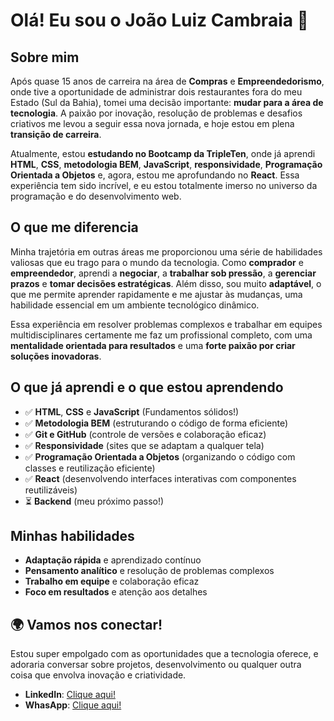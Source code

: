 # Olá! Eu sou o João Luiz Cambraia 👋

## Sobre mim

Após quase 15 anos de carreira na área de **Compras** e **Empreendedorismo**, onde tive a oportunidade de administrar dois restaurantes fora do meu Estado (Sul da Bahia), tomei uma decisão importante: **mudar para a área de tecnologia**. A paixão por inovação, resolução de problemas e desafios criativos me levou a seguir essa nova jornada, e hoje estou em plena **transição de carreira**.

Atualmente, estou **estudando no Bootcamp da TripleTen**, onde já aprendi **HTML**, **CSS**, **metodologia BEM**, **JavaScript**, **responsividade**, **Programação Orientada a Objetos** e, agora, estou me aprofundando no **React**. Essa experiência tem sido incrível, e eu estou totalmente imerso no universo da programação e do desenvolvimento web.

## O que me diferencia

Minha trajetória em outras áreas me proporcionou uma série de habilidades valiosas que eu trago para o mundo da tecnologia. Como **comprador** e **empreendedor**, aprendi a **negociar**, a **trabalhar sob pressão**, a **gerenciar prazos** e **tomar decisões estratégicas**. Além disso, sou muito **adaptável**, o que me permite aprender rapidamente e me ajustar às mudanças, uma habilidade essencial em um ambiente tecnológico dinâmico.

Essa experiência em resolver problemas complexos e trabalhar em equipes multidisciplinares certamente me faz um profissional completo, com uma **mentalidade orientada para resultados** e uma **forte paixão por criar soluções inovadoras**.

## O que já aprendi e o que estou aprendendo

- ✅ **HTML**, **CSS** e **JavaScript** (Fundamentos sólidos!)
- ✅ **Metodologia BEM** (estruturando o código de forma eficiente)
- ✅ **Git e GitHub** (controle de versões e colaboração eficaz)
- ✅ **Responsividade** (sites que se adaptam a qualquer tela)
- ✅ **Programação Orientada a Objetos** (organizando o código com classes e reutilização eficiente)
- ✅ **React** (desenvolvendo interfaces interativas com componentes reutilizáveis)
- ⏳ **Backend** (meu próximo passo!)

## Minhas habilidades

- **Adaptação rápida** e aprendizado contínuo
- **Pensamento analítico** e resolução de problemas complexos
- **Trabalho em equipe** e colaboração eficaz
- **Foco em resultados** e atenção aos detalhes

## 🌍 Vamos nos conectar!

Estou super empolgado com as oportunidades que a tecnologia oferece, e adoraria conversar sobre projetos, desenvolvimento ou qualquer outra coisa que envolva inovação e criatividade.

- **LinkedIn**: [Clique aqui!](https://www.linkedin.com/in/joaoluizcambraia)
- **WhasApp**: [Clique aqui!](https://wa.me/5531996114022?text=Ol%C3%A1%20Jo%C3%A3o!%20Vi%20seu%20perfil%20no%20GitHub%20e%20gostaria%20de%20conversar%20!)
